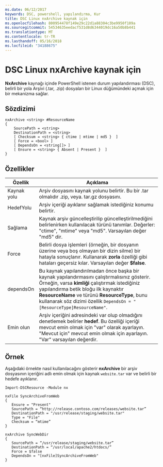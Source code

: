 ```yaml
---
ms.date: 06/12/2017
keywords: DSC, powershell, yapılandırma, Kur
title: DSC Linux nxArchive kaynak için
ms.openlocfilehash: 800954478f149e29c22d1a88304c3be9950f109a
ms.sourcegitcommit: 54534635eedacf531d8d6344019dc16a50b8b441
ms.translationtype: MT
ms.contentlocale: tr-TR
ms.lasthandoff: 05/16/2018
ms.locfileid: "34188675"
---
```

# <a name="dsc-for-linux-nxarchive-resource"></a>DSC Linux nxArchive kaynak için

**NxArchive** kaynağı içinde PowerShell istenen durum yapılandırması (DSC), belirli bir yola Arşivi (.tar, .zip) dosyaları bir Linux düğümündeki açmak için bir mekanizma sağlar.

## <a name="syntax"></a>Sözdizimi

```
nxArchive <string> #ResourceName
{
    SourcePath = <string>
    DestinationPath = <string>
    [ Checksum = <string> { ctime | mtime | md5 }  ]
    [ Force = <bool> ]
    [ DependsOn = <string[]> ]
    [ Ensure = <string> { Absent | Present }  ]
}
```

## <a name="properties"></a>Özellikler

|  Özellik |  Açıklama |
|---|---|
| Kaynak yolu| Arşiv dosyasını kaynak yolunu belirtir. Bu bir .tar olmalıdır .zip, veya. tar.gz dosyasını. |
| HedefYolu| Arşiv içeriği ayıklanır sağlamak istediğiniz konumu belirtir.|
| Sağlama| Kaynak arşiv güncelleştirilip güncelleştirilmediğini belirlenirken kullanılacak türünü tanımlar. Değerler: "ctime", "mtime" veya "md5". Varsayılan değer "md5" dir.|
| Force| Belirli dosya işlemleri (örneğin, bir dosyanın üzerine veya boş olmayan bir dizin silme) bir hatayla sonuçlanır. Kullanarak **zorla** özelliği gibi hataları geçersiz kılar. Varsayılan değer **$false**.|
| dependsOn | Bu kaynak yapılandırılmadan önce başka bir kaynak yapılandırmasını çalıştırmalısınız gösterir. Örneğin, varsa **kimliği** çalıştırmak istediğiniz yapılandırma betik bloğu ilk kaynaktır **ResourceName** ve türünü **ResourceType**, bunu kullanarak söz dizimi özellik `DependsOn = "[ResourceType]ResourceName"`.|
| Emin olun| Arşiv içeriğini adresindeki var olup olmadığını denetlemek belirler **hedef**. Bu özelliği içeriği mevcut emin olmak için "var" olarak ayarlayın. "Mevcut için" mevcut emin olmak için ayarlayın. "Var" varsayılan değerdir.|

## <a name="example"></a>Örnek

Aşağıdaki örnekte nasıl kullanılacağını gösterir **nxArchive** bir arşiv dosyasının içeriğini adlı emin olmak için kaynak `website.tar` var ve belirli bir hedefe ayıklanır.

```
Import-DSCResource -Module nx

nxFile SyncArchiveFromWeb
{
   Ensure = "Present"
   SourcePath = “http://release.contoso.com/releases/website.tar”
   DestinationPath = "/usr/release/staging/website.tar"
   Type = "File"
   Checksum = “mtime”
}

nxArchive SyncWebDir
{
   SourcePath = “/usr/release/staging/website.tar”
   DestinationPath = “/usr/local/apache2/htdocs/”
   Force = $false
   DependsOn = "[nxFile]SyncArchiveFromWeb"
}
```